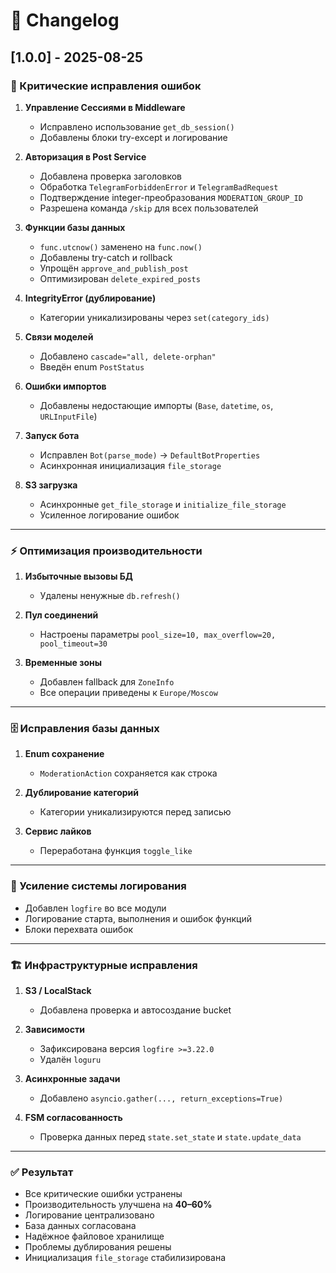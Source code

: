 # 📜 Changelog

## [1.0.0] - 2025-08-25

### 🚨 Критические исправления ошибок
1. **Управление Сессиями в Middleware**  
   - Исправлено использование `get_db_session()`  
   - Добавлены блоки try-except и логирование  

2. **Авторизация в Post Service**  
   - Добавлена проверка заголовков  
   - Обработка `TelegramForbiddenError` и `TelegramBadRequest`  
   - Подтверждение integer-преобразования `MODERATION_GROUP_ID`  
   - Разрешена команда `/skip` для всех пользователей  

3. **Функции базы данных**  
   - `func.utcnow()` заменено на `func.now()`  
   - Добавлены try-catch и rollback  
   - Упрощён `approve_and_publish_post`  
   - Оптимизирован `delete_expired_posts`  

4. **IntegrityError (дублирование)**  
   - Категории уникализированы через `set(category_ids)`  

5. **Связи моделей**  
   - Добавлено `cascade="all, delete-orphan"`  
   - Введён enum `PostStatus`  

6. **Ошибки импортов**  
   - Добавлены недостающие импорты (`Base`, `datetime`, `os`, `URLInputFile`)  

7. **Запуск бота**  
   - Исправлен `Bot(parse_mode)` → `DefaultBotProperties`  
   - Асинхронная инициализация `file_storage`  

8. **S3 загрузка**  
   - Асинхронные `get_file_storage` и `initialize_file_storage`  
   - Усиленное логирование ошибок  

---

### ⚡️ Оптимизация производительности
1. **Избыточные вызовы БД**  
   - Удалены ненужные `db.refresh()`  

2. **Пул соединений**  
   - Настроены параметры `pool_size=10, max_overflow=20, pool_timeout=30`  

3. **Временные зоны**  
   - Добавлен fallback для `ZoneInfo`  
   - Все операции приведены к `Europe/Moscow`  

---

### 🗄 Исправления базы данных
1. **Enum сохранение**  
   - `ModerationAction` сохраняется как строка  

2. **Дублирование категорий**  
   - Категории уникализируются перед записью  

3. **Сервис лайков**  
   - Переработана функция `toggle_like`  

---

### 📝 Усиление системы логирования
- Добавлен `logfire` во все модули  
- Логирование старта, выполнения и ошибок функций  
- Блоки перехвата ошибок  

---

### 🏗 Инфраструктурные исправления
1. **S3 / LocalStack**  
   - Добавлена проверка и автосоздание bucket  

2. **Зависимости**  
   - Зафиксирована версия `logfire >=3.22.0`  
   - Удалён `loguru`  

3. **Асинхронные задачи**  
   - Добавлено `asyncio.gather(..., return_exceptions=True)`  

4. **FSM согласованность**  
   - Проверка данных перед `state.set_state` и `state.update_data`  

---

### ✅ Результат
- Все критические ошибки устранены  
- Производительность улучшена на **40–60%**  
- Логирование централизовано  
- База данных согласована  
- Надёжное файловое хранилище  
- Проблемы дублирования решены  
- Инициализация `file_storage` стабилизирована  
